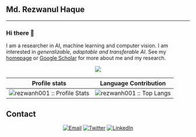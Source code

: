 ## Md. Rezwanul Haque ##
---
### Hi there 👋

I am a researcher in AI, machine learning and computer vision. I am interested in *generalizable, adaptable and transferable AI*. See my [homepage](https://rezwanh001.github.io/) or [Google Scholar](https://scholar.google.com/citations?hl=en&user=HaI-oFUAAAAJ) for more about me and my research.


<!-- [![rezwanh001's github stats](https://github-readme-stats.vercel.app/api?username=rezwanh001)](https://github.com/anuraghazra/github-readme-stats) -->

<!-- ![rezwanh001's GitHub stats](https://github-readme-stats.vercel.app/api?username=rezwanh001&show_icons=true&theme=radical)

[![Top Langs](https://github-readme-stats.vercel.app/api/top-langs/?username=rezwanh001&layout=compact)](https://github.com/anuraghazra/github-readme-stats) -->

<p align="center"><img src ="https://gpvc.arturio.dev/rezwanh001"></p>

Profile stats              |  Language Contribution
:-------------------------:|:-------------------------:
![rezwanh001 :: Profile Stats](https://github-readme-stats.vercel.app/api?username=rezwanh001&show_icons=true&theme=radical) | ![rezwanh001 :: Top Langs](https://github-readme-stats.vercel.app/api/top-langs/?username=rezwanh001&langs_count=8&theme=dark&layout=compact&hide=html)

## Contact ##
<p align="center">
<a href="mailto:rezwanh001@gmail.com"><img alt="Email" src="https://img.shields.io/badge/Gmail-rezwanh001@gmail.com-red?style=flat&logo=gmail"></a>
<a href="https://twitter.com/rezwan249"><img alt="Twitter" src="https://img.shields.io/badge/Twitter-Md._Rezwanul_Haque-blue?style=flat&logo=twitter"></a>
<a href="https://www.linkedin.com/in/md-rezwanul-haque/"><img alt="LinkedIn" src="https://img.shields.io/badge/LinkedIn-Md._Rezwanul_Haque-blue?style=flat&logo=linkedin"></a>
</p>


<!-- ==================================================================================================================================== -->

<!--
**rezwanh001/rezwanh001** is a ✨ _special_ ✨ repository because its `README.md` (this file) appears on your GitHub profile.

Here are some ideas to get you started:

- 🔭 I’m currently working on ...
- 🌱 I’m currently learning ...
- 👯 I’m looking to collaborate on ...
- 🤔 I’m looking for help with ...
- 💬 Ask me about ...
- 📫 How to reach me: ...
- 😄 Pronouns: ...
- ⚡ Fun fact: ...
-->
